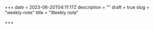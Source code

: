 +++
date = 2023-06-20T04:11:17Z
description = ""
draft = true
slug = "weekly-note"
title = "Weekly note"

+++




